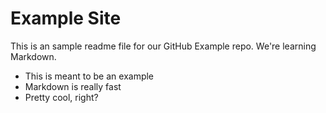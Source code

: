 # Example Site

This is an sample readme file for our GitHub Example repo. We're learning Markdown.

* This is meant to be an example
* Markdown is really fast
* Pretty cool, right?